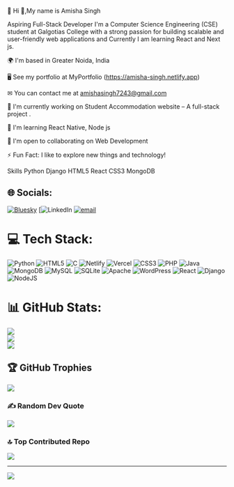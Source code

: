 💫 Hi 👋,My name is Amisha Singh

Aspiring Full-Stack Developer
I'm a Computer Science Engineering (CSE) student at Galgotias College with a strong passion for building scalable and user-friendly web applications and Currently I am learning React and Next js.

🌍  I'm based in Greater Noida, India

🖥  See my portfolio at MyPortfolio (https://amisha-singh.netlify.app)

✉  You can contact me at amishasingh7243@gmail.com

🚀  I'm currently working on Student Accommodation website  – A full-stack project .

🧠  I'm learning React Native, Node js

🤝  I'm open to collaborating on Web Development 

⚡  Fun Fact: I like to explore new things and technology!

Skills
 Python Django HTML5 React CSS3 MongoDB
## 🌐 Socials:
[![Bluesky](https://img.shields.io/badge/bluesky-0285FF?style=for-the-badge&logo=bluesky&logoColor=%23FFFFFF)](https://bsky.app/profile/amishha__singh) 
[![LinkedIn](https://img.shields.io/badge/LinkedIn-%230077B5.svg?logo=linkedin&logoColor=white)
[![email](https://img.shields.io/badge/Email-D14836?logo=gmail&logoColor=white)](mailto:amishasingh7243@gmail.com) 

# 💻 Tech Stack:
![Python](https://img.shields.io/badge/python-3670A0?style=for-the-badge&logo=python&logoColor=ffdd54) ![HTML5](https://img.shields.io/badge/html5-%23E34F26.svg?style=for-the-badge&logo=html5&logoColor=white) ![C](https://img.shields.io/badge/c-%2300599C.svg?style=for-the-badge&logo=c&logoColor=white) ![Netlify](https://img.shields.io/badge/netlify-%23000000.svg?style=for-the-badge&logo=netlify&logoColor=#00C7B7) ![Vercel](https://img.shields.io/badge/vercel-%23000000.svg?style=for-the-badge&logo=vercel&logoColor=white) ![CSS3](https://img.shields.io/badge/css3-%231572B6.svg?style=for-the-badge&logo=css3&logoColor=white) ![PHP](https://img.shields.io/badge/php-%23777BB4.svg?style=for-the-badge&logo=php&logoColor=white) ![Java](https://img.shields.io/badge/java-%23ED8B00.svg?style=for-the-badge&logo=openjdk&logoColor=white) ![MongoDB](https://img.shields.io/badge/MongoDB-%234ea94b.svg?style=for-the-badge&logo=mongodb&logoColor=white) ![MySQL](https://img.shields.io/badge/mysql-4479A1.svg?style=for-the-badge&logo=mysql&logoColor=white) ![SQLite](https://img.shields.io/badge/sqlite-%2307405e.svg?style=for-the-badge&logo=sqlite&logoColor=white) ![Apache](https://img.shields.io/badge/apache-%23D42029.svg?style=for-the-badge&logo=apache&logoColor=white) ![WordPress](https://img.shields.io/badge/WordPress-%23117AC9.svg?style=for-the-badge&logo=WordPress&logoColor=white) ![React](https://img.shields.io/badge/react-%2320232a.svg?style=for-the-badge&logo=react&logoColor=%2361DAFB) ![Django](https://img.shields.io/badge/django-%23092E20.svg?style=for-the-badge&logo=django&logoColor=white) ![NodeJS](https://img.shields.io/badge/node.js-6DA55F?style=for-the-badge&logo=node.js&logoColor=white)
# 📊 GitHub Stats:
![](https://github-readme-stats.vercel.app/api?username=Amishasingh7243&theme=dark&hide_border=false&include_all_commits=true&count_private=false)<br/>
![](https://nirzak-streak-stats.vercel.app/?user=Amishasingh7243&theme=dark&hide_border=false)<br/>
![](https://github-readme-stats.vercel.app/api/top-langs/?username=Amishasingh7243&theme=dark&hide_border=false&include_all_commits=true&count_private=false&layout=compact)

## 🏆 GitHub Trophies  
![](https://github-profile-trophy.vercel.app/?username=Amishasingh7243&theme=radical&no-frame=false&no-bg=true&margin-w=4)

### ✍️ Random Dev Quote
![](https://quotes-github-readme.vercel.app/api?type=horizontal&theme=radical)

### 🔝 Top Contributed Repo
![](https://github-contributor-stats.vercel.app/api?username=Amishasingh7243&limit=5&theme=dark&combine_all_yearly_contributions=true)

---
[![](https://visitcount.itsvg.in/api?id=Amishasingh7243&icon=0&color=0)](https://visitcount.itsvg.in)

<!-- Proudly created with GPRM ( https://gprm.itsvg.in ) -->
